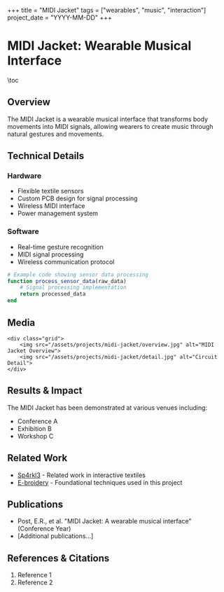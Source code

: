 +++
title = "MIDI Jacket"
tags = ["wearables", "music", "interaction"]
project_date = "YYYY-MM-DD"
+++

# MIDI Jacket: Wearable Musical Interface

\toc

## Overview

The MIDI Jacket is a wearable musical interface that transforms body movements into MIDI signals, allowing wearers to create music through natural gestures and movements.

## Technical Details

### Hardware
* Flexible textile sensors
* Custom PCB design for signal processing
* Wireless MIDI interface
* Power management system

### Software
* Real-time gesture recognition
* MIDI signal processing
* Wireless communication protocol

```julia
# Example code showing sensor data processing
function process_sensor_data(raw_data)
    # Signal processing implementation
    return processed_data
end
```

## Media

~~~
<div class="grid">
    <img src="/assets/projects/midi-jacket/overview.jpg" alt="MIDI Jacket Overview">
    <img src="/assets/projects/midi-jacket/detail.jpg" alt="Circuit Detail">
</div>
~~~

## Results & Impact

The MIDI Jacket has been demonstrated at various venues including:
* Conference A
* Exhibition B
* Workshop C

## Related Work

* [Sp4rkl3](/projects/sparkle) - Related work in interactive textiles
* [E-broidery](/projects/e-broidery) - Foundational techniques used in this project

## Publications

* Post, E.R., et al. "MIDI Jacket: A wearable musical interface" (Conference Year)
* [Additional publications...]

## References & Citations

1. Reference 1
2. Reference 2